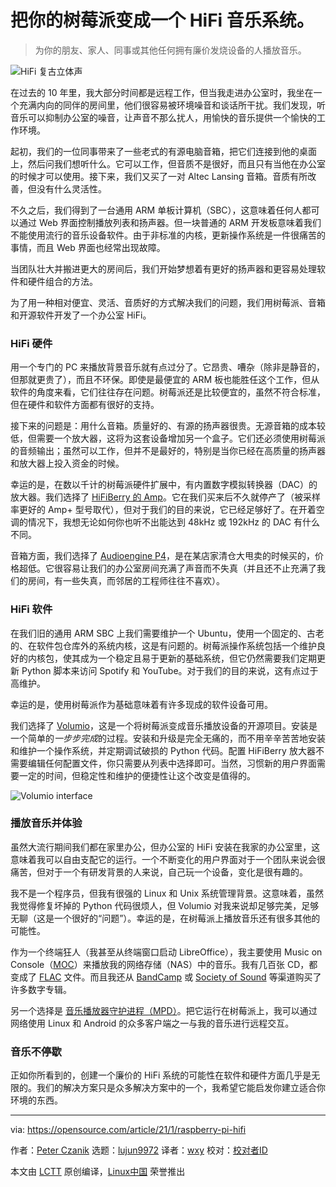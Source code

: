 [#]: collector: (lujun9972)
[#]: translator: (wxy)
[#]: reviewer: ( )
[#]: publisher: ( )
[#]: url: ( )
[#]: subject: (Turn your Raspberry Pi into a HiFi music system)
[#]: via: (https://opensource.com/article/21/1/raspberry-pi-hifi)
[#]: author: (Peter Czanik https://opensource.com/users/czanik)

把你的树莓派变成一个 HiFi 音乐系统。
======

> 为你的朋友、家人、同事或其他任何拥有廉价发烧设备的人播放音乐。

![HiFi 复古立体声][1]

在过去的 10 年里，我大部分时间都是远程工作，但当我走进办公室时，我坐在一个充满内向的同伴的房间里，他们很容易被环境噪音和谈话所干扰。我们发现，听音乐可以抑制办公室的噪音，让声音不那么扰人，用愉快的音乐提供一个愉快的工作环境。

起初，我们的一位同事带来了一些老式的有源电脑音箱，把它们连接到他的桌面上，然后问我们想听什么。它可以工作，但音质不是很好，而且只有当他在办公室的时候才可以使用。接下来，我们又买了一对 Altec Lansing 音箱。音质有所改善，但没有什么灵活性。

不久之后，我们得到了一台通用 ARM 单板计算机（SBC），这意味着任何人都可以通过 Web 界面控制播放列表和扬声器。但一块普通的 ARM 开发板意味着我们不能使用流行的音乐设备软件。由于非标准的内核，更新操作系统是一件很痛苦的事情，而且 Web 界面也经常出现故障。

当团队壮大并搬进更大的房间后，我们开始梦想着有更好的扬声器和更容易处理软件和硬件组合的方法。

为了用一种相对便宜、灵活、音质好的方式解决我们的问题，我们用树莓派、音箱和开源软件开发了一个办公室 HiFi。
 
### HiFi 硬件

用一个专门的 PC 来播放背景音乐就有点过分了。它昂贵、嘈杂（除非是静音的，但那就更贵了），而且不环保。即使是最便宜的 ARM 板也能胜任这个工作，但从软件的角度来看，它们往往存在问题。树莓派还是比较便宜的，虽然不符合标准，但在硬件和软件方面都有很好的支持。

接下来的问题是：用什么音箱。质量好的、有源的扬声器很贵。无源音箱的成本较低，但需要一个放大器，这将为这套设备增加另一个盒子。它们还必须使用树莓派的音频输出；虽然可以工作，但并不是最好的，特别是当你已经在高质量的扬声器和放大器上投入资金的时候。

幸运的是，在数以千计的树莓派硬件扩展中，有内置数字模拟转换器（DAC）的放大器。我们选择了 [HiFiBerry 的 Amp][2]。它在我们买来后不久就停产了（被采样率更好的 Amp+ 型号取代），但对于我们的目的来说，它已经足够好了。在开着空调的情况下，我想无论如何你也听不出能达到 48kHz 或 192kHz 的 DAC 有什么不同。

音箱方面，我们选择了 [Audioengine P4][3]，是在某店家清仓大甩卖的时候买的，价格超低。它很容易让我们的办公室房间充满了声音而不失真（并且还不止充满了我们的房间，有一些失真，而邻居的工程师往往不喜欢）。

### HiFi 软件

在我们旧的通用 ARM SBC 上我们需要维护一个 Ubuntu，使用一个固定的、古老的、在软件包仓库外的系统内核，这是有问题的。树莓派操作系统包括一个维护良好的内核包，使其成为一个稳定且易于更新的基础系统，但它仍然需要我们定期更新 Python 脚本来访问 Spotify 和 YouTube。对于我们的目的来说，这有点过于高维护。

幸运的是，使用树莓派作为基础意味着有许多现成的软件设备可用。

我们选择了 [Volumio][4]，这是一个将树莓派变成音乐播放设备的开源项目。安装是一个简单的*一步步完成*的过程。安装和升级是完全无痛的，而不用辛辛苦苦地安装和维护一个操作系统，并定期调试破损的 Python 代码。配置 HiFiBerry 放大器不需要编辑任何配置文件，你只需要从列表中选择即可。当然，习惯新的用户界面需要一定的时间，但稳定性和维护的便捷性让这个改变是值得的。

![Volumio interface][5]

### 播放音乐并体验

虽然大流行期间我们都在家里办公，但办公室的 HiFi 安装在我家的办公室里，这意味着我可以自由支配它的运行。一个不断变化的用户界面对于一个团队来说会很痛苦，但对于一个有研发背景的人来说，自己玩一个设备，变化是很有趣的。

我不是一个程序员，但我有很强的 Linux 和 Unix 系统管理背景。这意味着，虽然我觉得修复坏掉的 Python 代码很烦人，但 Volumio 对我来说却足够完美，足够无聊（这是一个很好的“问题”）。幸运的是，在树莓派上播放音乐还有很多其他的可能性。

作为一个终端狂人（我甚至从终端窗口启动 LibreOffice），我主要使用 Music on Console（[MOC][6]）来播放我的网络存储（NAS）中的音乐。我有几百张 CD，都变成了 [FLAC][7] 文件。而且我还从 [BandCamp][8] 或 [Society of Sound][9] 等渠道购买了许多数字专辑。

另一个选择是 [音乐播放器守护进程（MPD）][10]。把它运行在树莓派上，我可以通过网络使用 Linux 和 Android 的众多客户端之一与我的音乐进行远程交互。

### 音乐不停歇

正如你所看到的，创建一个廉价的 HiFi 系统的可能性在软件和硬件方面几乎是无限的。我们的解决方案只是众多解决方案中的一个，我希望它能启发你建立适合你环境的东西。

--------------------------------------------------------------------------------

via: https://opensource.com/article/21/1/raspberry-pi-hifi

作者：[Peter Czanik][a]
选题：[lujun9972][b]
译者：[wxy](https://github.com/wxy)
校对：[校对者ID](https://github.com/校对者ID)

本文由 [LCTT](https://github.com/LCTT/TranslateProject) 原创编译，[Linux中国](https://linux.cn/) 荣誉推出

[a]: https://opensource.com/users/czanik
[b]: https://github.com/lujun9972
[1]: https://opensource.com/sites/default/files/styles/image-full-size/public/lead-images/hi-fi-stereo-vintage.png?itok=KYY3YQwE (HiFi vintage stereo)
[2]: https://www.hifiberry.com/products/amp/
[3]: https://audioengineusa.com/shop/passivespeakers/p4-passive-speakers/
[4]: https://volumio.org/
[5]: https://opensource.com/sites/default/files/uploads/volumeio.png (Volumio interface)
[6]: https://en.wikipedia.org/wiki/Music_on_Console
[7]: https://xiph.org/flac/
[8]: https://bandcamp.com/
[9]: https://realworldrecords.com/news/society-of-sound-statement/
[10]: https://www.musicpd.org/
